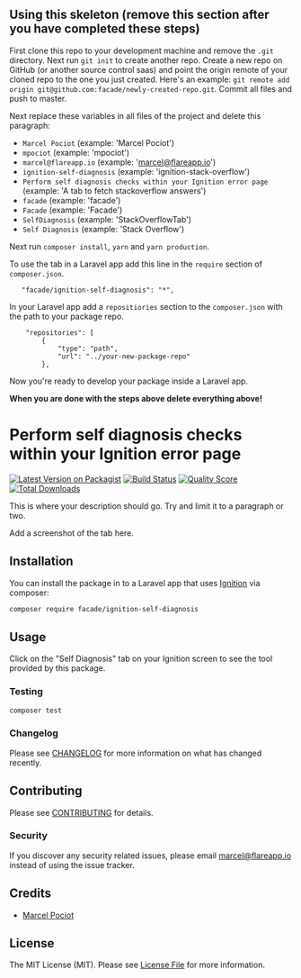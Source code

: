 
## Using this skeleton (remove this section after you have completed these steps)

First clone this repo to your development machine and remove the `.git` directory. Next run `git init` to create another repo. Create a new repo on GitHub (or another source control saas) and point the origin remote of your cloned repo to the one you just created. Here's an example: `git remote add origin git@github.com:facade/newly-created-repo.git`. Commit all files and push to master.

Next replace these variables in all files of the project and delete this paragraph:
 - `Marcel Pociot` (example: 'Marcel Pociot')
 - `mpociot` (example: 'mpociot')
 - `marcel@flareapp.io` (example: 'marcel@flareapp.io')
 - `ignition-self-diagnosis` (example: 'ignition-stack-overflow')
 - `Perform self diagnosis checks within your Ignition error page` (example: 'A tab to fetch stackoverflow answers')
 - `facade` (example: 'facade')
 - `Facade` (example: 'Facade')
 - `SelfDiagnosis` (example: 'StackOverflowTab')
 - `Self Diagnosis` (example: 'Stack Overflow')
 
 Next run `composer install`, `yarn` and `yarn production`.
 
 To use the tab in a Laravel app add this line in the `require` section of `composer.json`.
 
 ```
    "facade/ignition-self-diagnosis": "*",
```
 
 In your Laravel app add a `repositiories` section to the `composer.json` with the path to your package repo.
 
 ```
     "repositories": [
         {
             "type": "path",
             "url": "../your-new-package-repo"
         },
```
 
Now you're ready to develop your package inside a Laravel app. 
 
**When you are done with the steps above delete everything above!**

# Perform self diagnosis checks within your Ignition error page

[![Latest Version on Packagist](https://img.shields.io/packagist/v/facade/ignition-self-diagnosis.svg?style=flat-square)](https://packagist.org/packages/facade/ignition-self-diagnosis)
[![Build Status](https://img.shields.io/travis/facade/ignition-self-diagnosis/master.svg?style=flat-square)](https://travis-ci.org/facade/ignition-self-diagnosis)
[![Quality Score](https://img.shields.io/scrutinizer/g/facade/ignition-self-diagnosis.svg?style=flat-square)](https://scrutinizer-ci.com/g/facade/ignition-self-diagnosis)
[![Total Downloads](https://img.shields.io/packagist/dt/facade/ignition-self-diagnosis.svg?style=flat-square)](https://packagist.org/packages/facade/ignition-self-diagnosis)


This is where your description should go. Try and limit it to a paragraph or two.

Add a screenshot of the tab here.

## Installation

You can install the package in to a Laravel app that uses [Ignition](https://flareapp.io) via composer:

```bash
composer require facade/ignition-self-diagnosis
```

## Usage

Click on the "Self Diagnosis" tab on your Ignition screen to see the tool provided by this package.

### Testing

``` bash
composer test
```

### Changelog

Please see [CHANGELOG](CHANGELOG.md) for more information on what has changed recently.

## Contributing

Please see [CONTRIBUTING](CONTRIBUTING.md) for details.

### Security

If you discover any security related issues, please email marcel@flareapp.io instead of using the issue tracker.

## Credits

- [Marcel Pociot](https://github.com/mpociot)

## License

The MIT License (MIT). Please see [License File](LICENSE.md) for more information.
